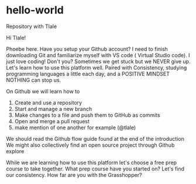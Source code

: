  # hello-world
 Repository with Tlale

Hi Tlale!

Phoebe here. Have you setup your Github account? I need to finish downloading Git and familiarize myself with VS code ( Virtual Studio code). 
I just love coding! Don't you? Sometimes we get stuck but we NEVER give up. Let's learn how to use this platform well.
Paired with Consistency, studying programming languages a little each day, and a POSITIVE MINDSET NOTHING can stop us.

On Github we will learn how to 
1. Create and use a repository
2. Start and manage a new branch
3. Make changes to a file and push them to GitHub as commits
4. Open and merge a pull request
5. make mention of one another for example (@tlale)

We should read the Github flow guide found at the end of the introduction
We might also collectively find an open source project through Github explore


While we are learning how to use this platform let's choose a free prep course to take together.
What prep course have you started on? Let's find our consistency. 
How far are you with the Grasshopper?

